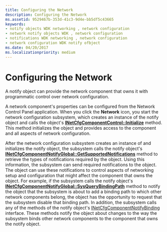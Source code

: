 ```yaml
---
title: Configuring the Network
description: Configuring the Network
ms.assetid: 9529467b-353d-41c3-9d4e-bb5df5c43665
keywords:
- notify objects WDK networking , network configuration
- network notify objects WDK , network configuration
- notifications WDK networking , network configuration
- network configuration WDK notify ofbject
ms.date: 04/20/2017
ms.localizationpriority: medium
---
```


# Configuring the Network





A notify object can provide the network component that owns it with programmatic control over network configuration.

A network component's properties can be configured from the Network Control Panel application. When you click the **Network** icon, you start the network configuration subsystem, which creates an instance of the notify object and calls the object's [**INetCfgComponentControl::Initialize**](/previous-versions/windows/hardware/network/ff547729(v=vs.85)) method. This method initializes the object and provides access to the component and all aspects of network configuration.

After the network configuration subsystem creates an instance of and initializes the notify object, the subsystem calls the notify object's [**INetCfgComponentNotifyGlobal::GetSupportedNotifications**](/previous-versions/windows/hardware/network/ff547734(v=vs.85)) method to retrieve the types of notifications required by the object. Using this information, the subsystem can send required notifications to the object. The object can use these notifications to control aspects of networking setup and configuration that might affect the component that owns the object. For example, if the subsystem calls the notify object's [**INetCfgComponentNotifyGlobal::SysQueryBindingPath**](/previous-versions/windows/hardware/network/ff547737(v=vs.85)) method to notify the object that the subsystem is about to add a binding path to which other network components belong, the object has the opportunity to request that the subsystem disable that binding path. In addition, the subsystem calls any of the methods of the notify object's [INetCfgComponentNotifyBinding](/previous-versions/windows/hardware/network/ff547730(v=vs.85)) interface. These methods notify the object about changes to the way the subsystem binds other network components to the component that owns the notify object.

 

